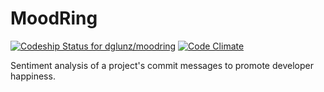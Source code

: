 # MoodRing
[![Codeship Status for dglunz/moodring](https://codeship.com/projects/0011bf30-7b52-0132-f2d5-7eecb8d10d08/status?branch=master)](https://codeship.com/projects/56249)
[![Code Climate](https://codeclimate.com/github/dglunz/moodring/badges/gpa.svg)](https://codeclimate.com/github/dglunz/moodring)

Sentiment analysis of a project's commit messages to promote developer
happiness.
